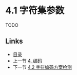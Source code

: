 # 4.1 字符集参数

TODO

## Links

* [目录](../SUMMARY.md)
* 上一节 [4. 编码](../Section4/4.md)
* 下一节 [4.2 字符编码方案检测](../Section4/4.2.md)
